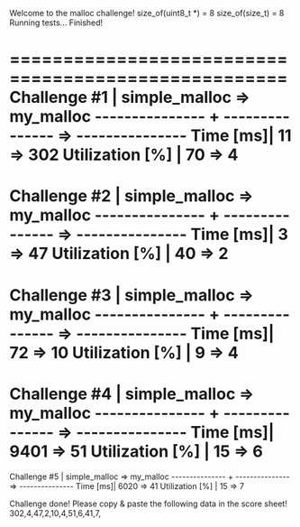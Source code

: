 Welcome to the malloc challenge!
size_of(uint8_t *) = 8
size_of(size_t) = 8
Running tests...
Finished!

====================================================
Challenge #1    |   simple_malloc =>       my_malloc
--------------- + --------------- => ---------------
       Time [ms]|              11 =>             302
Utilization [%] |              70 =>               4
====================================================
Challenge #2    |   simple_malloc =>       my_malloc
--------------- + --------------- => ---------------
       Time [ms]|               3 =>              47
Utilization [%] |              40 =>               2
====================================================
Challenge #3    |   simple_malloc =>       my_malloc
--------------- + --------------- => ---------------
       Time [ms]|              72 =>              10
Utilization [%] |               9 =>               4
====================================================
Challenge #4    |   simple_malloc =>       my_malloc
--------------- + --------------- => ---------------
       Time [ms]|            9401 =>              51
Utilization [%] |              15 =>               6
====================================================
Challenge #5    |   simple_malloc =>       my_malloc
--------------- + --------------- => ---------------
       Time [ms]|            6020 =>              41
Utilization [%] |              15 =>               7

Challenge done!
Please copy & paste the following data in the score sheet!
302,4,47,2,10,4,51,6,41,7,